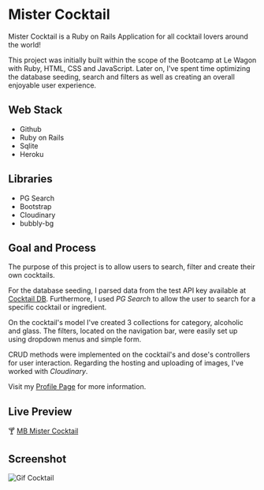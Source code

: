 # Mister Cocktail 

Mister Cocktail is a Ruby on Rails Application for all cocktail lovers around the world!

This project was initially built within the scope of the Bootcamp at Le Wagon with Ruby, HTML, CSS and JavaScript. Later on, I've spent time optimizing the database seeding, search and filters as well as creating an overall enjoyable user experience.

## Web Stack
* Github
* Ruby on Rails
* Sqlite
* Heroku

## Libraries
* PG Search
* Bootstrap
* Cloudinary
* bubbly-bg

## Goal and Process
The purpose of this project is to allow users to search, filter and create their own cocktails.

For the database seeding, I parsed data from the test API key available at [Cocktail DB](https://www.thecocktaildb.com/api.php). Furthermore, I used *PG Search* to allow the user to search for a specific cocktail or ingredient.

On the cocktail's model I've created 3 collections for category, alcoholic and glass. The filters, located on the navigation bar, were easily set up using dropdown menus and simple form.

CRUD methods were implemented on the cocktail's and dose's controllers for user interaction. Regarding the hosting and uploading of images, I've worked with *Cloudinary*.

Visit my [Profile Page](https://mariabraganca.github.io/profile/pr_mrcocktail.html) for more information.

## Live Preview
🍸 [MB Mister Cocktail](https://secret-plains-56444.herokuapp.com/)


## Screenshot
![Gif Cocktail](https://res.cloudinary.com/db5jh0zwo/image/upload/v1601828728/profile/cocktail-homepage.jpg)


